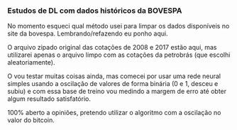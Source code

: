 ### Estudos de DL com dados históricos da BOVESPA

No momento esqueci qual método usei para limpar os dados disponíveis no site da bovespa. Lembrando/refazendo eu ponho aqui.

O arquivo zipado original das cotações de 2008 e 2017 estão aqui, mas utilizarei apenas o 
arquivo limpo com as cotações da petrobrás (que escolhi aleatoriamente).

O vou testar muitas coisas ainda, mas comecei por usar uma rede neural simples usando a oscilação de valores de forma binária (0 e 1, desceu e subiu) e com essa base de treino vou medindo a margem de erro até obter algum resultado satisfatório.

100% aberto a opiniões, pretendo utilizar o algoritmo com a oscilação no valor do bitcoin.

